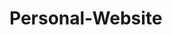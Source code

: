 # Personal-Website
 <!--This website uses a template from Bootstrap Made titled "My Resume", I have altered and edited a lot of the functionality, changed the color scheme, and most of the icons to fit my needs. Most of the styling and inital html layout is due to them. -->
